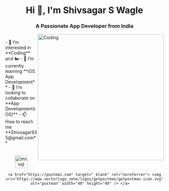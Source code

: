 
<h1 align="center">Hi 👋, I'm Shivsagar S Wagle</h1>
<h3 align="center">A Passionate App Developer from India</h3>
<img align="right" alt="Coding" width="400" src="https://nix-united.com/wp-content/uploads/2020/03/iStock-513902467.jpg">
    <br />
- 👀 I’m interested in **Coding** and 🏍
- 🌱 I’m currently learning **iOS App Development**
- 💞️ I’m looking to collaborate on **App Development(iOS)**
- 📫 How to reach me **Shivsagar935@gmail.com**

<p align="left">
</p>
<br />

<div style="display:inline_block" align="center">
    <a href="https://www.swift.org/" target="_blank" rel="noreferrer"> <img src="https://developer.apple.com/swift/images/swift-og.png" alt="mssql" width="40" height="40" /> </a>
          
    <a href="https://postman.com" target="_blank" rel="noreferrer"> <img src="https://www.vectorlogo.zone/logos/getpostman/getpostman-icon.svg" alt="postman" width="40" height="40" /> </a>    
</div>
<!---
shivsagar999/shivsagar999 is a ✨ special ✨ repository because its `README.md` (this file) appears on your GitHub profile.
You can click the Preview link to take a look at your changes.
--->
